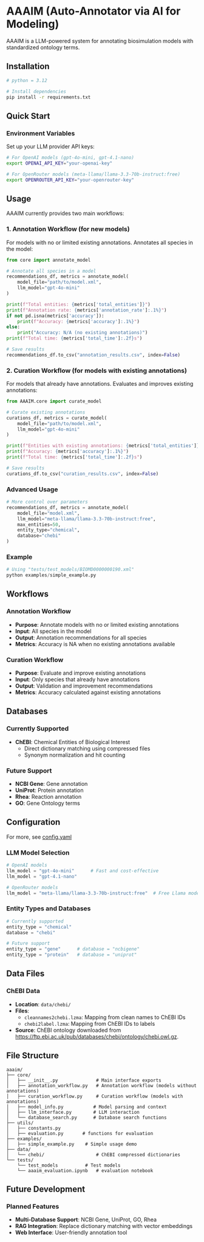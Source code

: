 # AAAIM (Auto-Annotator via AI for Modeling)

AAAIM is a LLM-powered system for annotating biosimulation models with standardized ontology terms.

## Installation

```bash
# python = 3.12

# Install dependencies
pip install -r requirements.txt
```

## Quick Start

### Environment Variables

Set up your LLM provider API keys:

```bash
# For OpenAI models (gpt-4o-mini, gpt-4.1-nano)
export OPENAI_API_KEY="your-openai-key"

# For OpenRouter models (meta-llama/llama-3.3-70b-instruct:free)
export OPENROUTER_API_KEY="your-openrouter-key"
```

## Usage

AAAIM currently provides two main workflows:

### 1. Annotation Workflow (for new models)

For models with no or limited existing annotations. Annotates all species in the model:

```python
from core import annotate_model

# Annotate all species in a model
recommendations_df, metrics = annotate_model(
    model_file="path/to/model.xml",
    llm_model="gpt-4o-mini"
)

print(f"Total entities: {metrics['total_entities']}")
print(f"Annotation rate: {metrics['annotation_rate']:.1%}")
if not pd.isna(metrics['accuracy']):
    print(f"Accuracy: {metrics['accuracy']:.1%}")
else:
    print("Accuracy: N/A (no existing annotations)")
print(f"Total time: {metrics['total_time']:.2f}s")

# Save results
recommendations_df.to_csv("annotation_results.csv", index=False)
```

### 2. Curation Workflow (for models with existing annotations)

For models that already have annotations. Evaluates and improves existing annotations:

```python
from AAAIM.core import curate_model

# Curate existing annotations
curations_df, metrics = curate_model(
    model_file="path/to/model.xml",
    llm_model="gpt-4o-mini"
)

print(f"Entities with existing annotations: {metrics['total_entities']}")
print(f"Accuracy: {metrics['accuracy']:.1%}")
print(f"Total time: {metrics['total_time']:.2f}s")

# Save results
curations_df.to_csv("curation_results.csv", index=False)
```

### Advanced Usage

```python
# More control over parameters
recommendations_df, metrics = annotate_model(
    model_file="model.xml",
    llm_model="meta-llama/llama-3.3-70b-instruct:free",
    max_entities=50,
    entity_type="chemical",
    database="chebi"
)
```

### Example

```python
# Using "tests/test_models/BIOMD0000000190.xml"
python examples/simple_example.py
```

## Workflows

### Annotation Workflow

- **Purpose**: Annotate models with no or limited existing annotations
- **Input**: All species in the model
- **Output**: Annotation recommendations for all species
- **Metrics**: Accuracy is NA when no existing annotations available

### Curation Workflow

- **Purpose**: Evaluate and improve existing annotations
- **Input**: Only species that already have annotations
- **Output**: Validation and improvement recommendations
- **Metrics**: Accuracy calculated against existing annotations

## Databases

### Currently Supported

- **ChEBI**: Chemical Entities of Biological Interest
  - Direct dictionary matching using compressed files
  - Synonym normalization and hit counting

### Future Support

- **NCBI Gene**: Gene annotation
- **UniProt**: Protein annotation
- **Rhea**: Reaction annotation
- **GO**: Gene Ontology terms

## Configuration

For more, see [config.yaml](config.yaml)

### LLM Model Selection

```python
# OpenAI models
llm_model = "gpt-4o-mini"      # Fast and cost-effective
llm_model = "gpt-4.1-nano"   

# OpenRouter models  
llm_model = "meta-llama/llama-3.3-70b-instruct:free"  # Free Llama model
```

### Entity Types and Databases

```python
# Currently supported
entity_type = "chemical"
database = "chebi"

# Future support
entity_type = "gene"      # database = "ncbigene"
entity_type = "protein"   # database = "uniprot"
```

## Data Files

### ChEBI Data

- **Location**: `data/chebi/`
- **Files**:
  - `cleannames2chebi.lzma`: Mapping from clean names to ChEBI IDs
  - `chebi2label.lzma`: Mapping from ChEBI IDs to labels
- **Source**: ChEBI ontology downloaded from https://ftp.ebi.ac.uk/pub/databases/chebi/ontology/chebi.owl.gz.

## File Structure

```
aaaim/
├── core/
│   ├── __init__.py              # Main interface exports
│   ├── annotation_workflow.py   # Annotation workflow (models without annotations)
│   ├── curation_workflow.py     # Curation workflow (models with annotations)
│   ├── model_info.py           # Model parsing and context
│   ├── llm_interface.py        # LLM interaction
│   └── database_search.py      # Database search functions
├── utils/
│   ├── constants.py
│   ├── evaluation.py 		# functions for evaluation
├── examples/
│   ├── simple_example.py    # Simple usage demo
├── data/
│   └── chebi/                   # ChEBI compressed dictionaries
└── tests/
    └── test_models     	 # Test models
    └── aaaim_evaluation.ipynb   # evaluation notebook
```

## Future Development

### Planned Features

- **Multi-Database Support**: NCBI Gene, UniProt, GO, Rhea
- **RAG Integration**: Replace dictionary matching with vector embeddings
- **Web Interface**: User-friendly annotation tool

